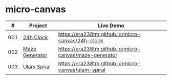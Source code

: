 # micro-canvas

|  #  | Project                           | Live Demo                                                |
| :-: | --------------------------------- | -------------------------------------------------------- |
| 001 | [24h Clock](24h-clock/)           | <https://era238tm.github.io/micro-canvas/24h-clock>      |
| 002 | [Maze Generator](maze-generator/) | <https://era238tm.github.io/micro-canvas/maze-generator> |
| 003 | [Ulam Spiral](ulam-spiral/)       | <https://era238tm.github.io/micro-canvas/ulam-spiral>    |
